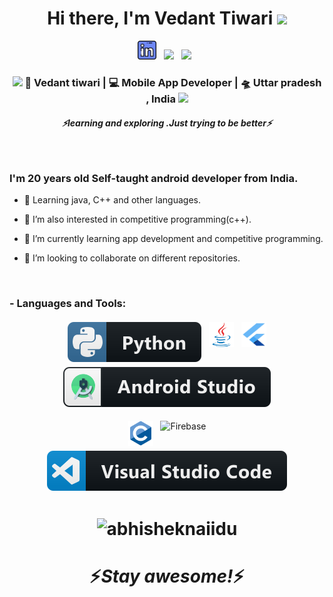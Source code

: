 <div align="center">
   <h1>Hi there, I'm Vedant Tiwari</a> <img src="https://media.giphy.com/media/hvRJCLFzcasrR4ia7z/giphy.gif" width="25px"> </h1>
</div>

<p align='center'>
   <a href="https://www.linkedin.com/in/vedant-tiwari-778b6121a/"><img height="30" src="https://raw.githubusercontent.com/8bithemant/8bithemant/master/linkedin.png?raw=true"></a>&nbsp;&nbsp;
    <a href="https://www.instagram.com/vedant.690/"><img height="30" src="https://gist.githubusercontent.com/jemminger/91c69559f5ce1cc45cecc1f2614325c6/raw/809bb0a961444f293a1e65fa4ead494bd93a77c6/instagram.svg"></a>&nbsp;&nbsp;
       <a href="mailto: tiwarivedant.1690@gmail.com"><img height="30" src="https://camo.githubusercontent.com/9f8403b6cb58d427fe1fcaafdf1cf00299d0bf2ef53b14a5e32e66ccf657876d/68747470733a2f2f63646e2e737667706f726e2e636f6d2f6c6f676f732f676f6f676c652d676d61696c2e737667"></a>&nbsp;&nbsp;

<div align="center">
<h3><img src="https://media.giphy.com/media/WUlplcMpOCEmTGBtBW/giphy.gif" width="30"> 🙎 Vedant tiwari | 💻 Mobile App Developer | 🛸 Uttar pradesh , India <img src="https://media.giphy.com/media/WUlplcMpOCEmTGBtBW/giphy.gif" width="30"></h3>
</div>



 
 <h5 align="center">
   <i>⚡️learning and exploring .Just trying to be better⚡️</i>
  </h5>
 
 
<br />

  <h3> I'm 20 years old Self-taught android developer from India.</h3>
</p>

- 🥀 Learning java, C++ and other languages.
   
- 👀 I’m also interested in competitive programming(c++).

- 🌱 I’m currently learning app development and competitive programming.

- 💞️ I’m looking to collaborate on different repositories.

<!--  -->

</p>

<br />

### - Languages and Tools:

<p align="center">
<!--   <img src="https://reactnative.dev/img/header_logo.svg"  width="40" height="40" alt="ReactNative" style="vertical-align:top; margin:4px"> -->
  <img src="https://raw.githubusercontent.com/8bithemant/8bithemant/master/svg/dev/languages/python.svg"   alt="python" style="vertical-align:top; margin:4px">
<!--   <img src="https://raw.githubusercontent.com/devicons/devicon/master/icons/mysql/mysql-original-wordmark.svg"  width="50" height="40" alt="Mysql" style="vertical-align:top; margin:4px"> -->
  <img src="https://raw.githubusercontent.com/devicons/devicon/master/icons/java/java-original.svg" width="40" height="40" alt="java" style="vertical-align:top; margin:4px">
  <img src="https://raw.githubusercontent.com/dnfield/flutter_svg/7d374d7107561cbd906d7c0ca26fef02cc01e7c8/example/assets/flutter_logo.svg?sanitize=true" width="40" height="40" alt="gits" style="vertical-align:top; margin:4px">
<!--   <img src="https://raw.githubusercontent.com/MikeCodesDotNET/ColoredBadges/master/svg/dev/services/codechef.svg"  alt="CodeChef" style="vertical-align:top; margin:4px"> -->
  <img src="https://raw.githubusercontent.com/MikeCodesDotNET/ColoredBadges/master/svg/dev/tools/android_studio_colour.svg" alt="Android Studio" style="vertical-align:top; margin:4px"></p>
   <p align="center">
  <img src="https://raw.githubusercontent.com/devicons/devicon/master/icons/c/c-original.svg"  width="40" height="40" alt="c++" style="vertical-align:top; margin:4px">
  <img src="https://www.vectorlogo.zone/logos/firebase/firebase-icon.svg" width="40" height="40" alt="Firebase" style="vertical-align:top; margin:4px">

  <img src="https://raw.githubusercontent.com/8bithemant/8bithemant/master/svg/dev/tools/visualstudio_code.svg" alt="vscode" style="vertical-align:top; margin:4px">
</p>
</p>
<h1 align='center'>
  <p align="center"> <img src="https://github-readme-stats.vercel.app/api?username=DaRkSoUl1690&show_icons=true&theme=gotham" alt="abhisheknaiidu" />
  </h1>

<h1 align='center'>⚡️<i>Stay awesome!</i>⚡️</h1>


